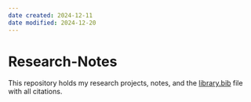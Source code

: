 ```yaml
---
date created: 2024-12-11
date modified: 2024-12-20
---
```


# Research-Notes

This repository holds my research projects, notes, and the [library.bib](./library.bib) file with all citations.
